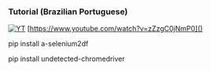 ### Tutorial (Brazilian Portuguese)

[![YT](https://i.ytimg.com/vi/zZzgC0jNmP0/maxresdefault.jpg)](https://www.youtube.com/watch?v=zZzgC0jNmP0)
[https://www.youtube.com/watch?v=zZzgC0jNmP0]()


pip install a-selenium2df

pip install undetected-chromedriver
